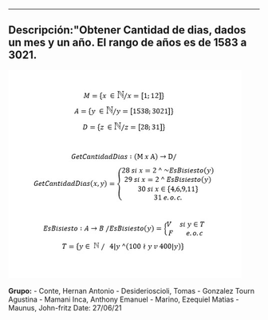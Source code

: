 
---

Descripción:"Obtener Cantidad de dias, dados un mes y un año.
      El rango de años es de 1583 a 3021. 
---

![Alt text](Logica.png?raw=true "Resolucion matematica")
      

**Grupo:**
            - Conte, Hernan Antonio
            - Desiderioscioli, Tomas
            - Gonzalez Tourn Agustina
            - Mamani Inca, Anthony Emanuel
            - Marino, Ezequiel Matias
            - Maunus, John-fritz
Date: 27/06/21


